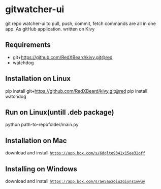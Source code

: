 gitwatcher-ui
=============

git repo watcher-ui to pull, push, commit, fetch commands are all in one app. As gitHub application. written on Kivy

Requirements
------------
- git+https://github.com/RedXBeard/kivy.git@red
- watchdog

Installation on Linux
---------------------
pip install git+https://github.com/RedXBeard/kivy.git@red
pip install watchdog

Run on Linux(untill .deb package)
---------------------------------
python path-to-repofolder/main.py

Installation on Mac
-------------------
download and install <code>https://app.box.com/s/6dqltq9341x15ee32off</code>

Installing on Windows
---------------------
download and install <code>https://app.box.com/s/ae5aozoiu2qiyns1wwuy</code>